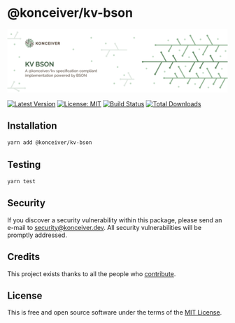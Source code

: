 # @konceiver/kv-bson

<p align="center"><img src="./banner.png" /></p>

[![Latest Version](https://badgen.now.sh/npm/v/@konceiver/kv-bson)](https://www.npmjs.com/package/@konceiver/kv-bson)
[![License: MIT](https://badgen.now.sh/badge/license/MIT/green)](./LICENSE)
[![Build Status](https://img.shields.io/github/workflow/status/konceiver/kv-bson/run-tests?label=tests)](https://img.shields.io/github/workflow/status/konceiver/kv-bson/CI?label=CI)
[![Total Downloads](https://badgen.net/npm/dt/konceiver/kv-bson)](https://npmjs.org/package/@konceiver/kv-bson)

## Installation

```bash
yarn add @konceiver/kv-bson
```

## Testing

```bash
yarn test
```

## Security

If you discover a security vulnerability within this package, please send an e-mail to security@konceiver.dev. All security vulnerabilities will be promptly addressed.

## Credits

This project exists thanks to all the people who [contribute](../../contributors).

## License

This is free and open source software under the terms of the [MIT License](./LICENSE).
